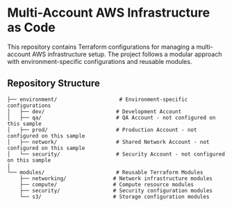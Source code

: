 # Multi-Account AWS Infrastructure as Code

This repository contains Terraform configurations for managing a multi-account AWS infrastructure setup. The project follows a modular approach with environment-specific configurations and reusable modules.

## Repository Structure

```
├── environment/                    # Environment-specific configurations
│   ├── dev/                       # Development Account
│   ├── qa/                        # QA Account - not configured on this sample
│   ├── prod/                      # Production Account - not configured on this sample
│   ├── network/                   # Shared Network Account - not configured on this sample
│   └── security/                  # Security Account - not configured on this sample
│
└── modules/                       # Reusable Terraform Modules
    ├── networking/               # Network infrastructure modules
    ├── compute/                  # Compute resource modules
    ├── security/                 # Security configuration modules
    └── s3/                       # Storage configuration modules
```